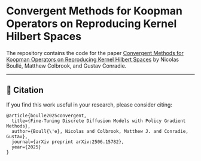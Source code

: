 # Convergent Methods for Koopman Operators on Reproducing Kernel Hilbert Spaces

The repository contains the code for the paper [Convergent Methods for Koopman Operators on Reproducing Kernel Hilbert Spaces](https://arxiv.org/abs/2506.15782) by Nicolas Boullé, Matthew Colbrook, and Gustav Conradie.

---

## 📖 Citation
If you find this work useful in your research, please consider citing:

```
@article{boulle2025convergent,
  title={Fine-Tuning Discrete Diffusion Models with Policy Gradient Methods},
  author={Boull{\'e}, Nicolas and Colbrook, Matthew J. and Conradie, Gustav},
  journal={arXiv preprint arXiv:2506.15782},
  year={2025}
}
```
